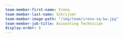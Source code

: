 ```yaml
---
team-member-first-name: Irena
team-member-last-name: Schrijver
team-member-image-path: "/img/team/irena-sq-bw.jpg"
team-member-job-title: Accounting Technician
display-order: 8
---
```

